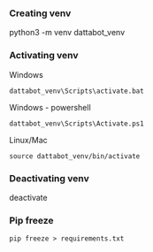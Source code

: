 ### Creating venv

python3 -m venv dattabot_venv

### Activating venv

Windows

`dattabot_venv\Scripts\activate.bat`

Windows - powershell

`dattabot_venv\Scripts\Activate.ps1`

Linux/Mac

`source dattabot_venv/bin/activate`

### Deactivating venv

deactivate

### Pip freeze

`pip freeze > requirements.txt`
